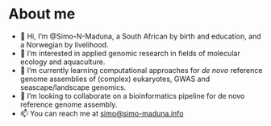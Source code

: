 # About me
- 👋 Hi, I’m @Simo-N-Maduna, a South African by birth and education, and a Norwegian by livelihood.
- 👀 I’m interested in applied genomic research in fields of molecular ecology and aquaculture. 
- 🌱 I’m currently learning computational approaches for *de novo* reference genome assemblies of (complex) eukaryotes, GWAS and seascape/landscape genomics.
- 💞️ I’m looking to collaborate on a bioinformatics pipeline for de novo reference genome assembly. 
- 📫 You can reach me at simo@simo-maduna.info

<!---
simo-N-Maduna/simo-N-Maduna is a ✨ special ✨ repository because its `README.md` (this file) appears on your GitHub profile.
You can click the Preview link to take a look at your changes.
--->
